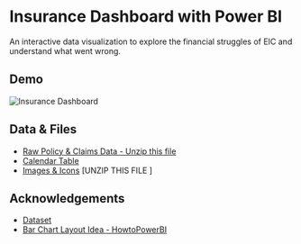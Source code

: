 # Insurance Dashboard with Power BI

An interactive data visualization to explore the financial struggles of EIC and understand what went wrong.

## Demo

![Insurance Dashboard](https://github.com/suryayanamadala/Insurance_dashboard/blob/main/Insurance_Dashboard.pbix)


## Data & Files

- [Raw Policy & Claims Data - Unzip this file](https://github.com/suryayanamadala/Insurance_dashboard/blob/main/motor_data14-2018.zip)
- [Calendar Table](https://github.com/suryayanamadala/Insurance_dashboard/blob/main/Calendar.xlsx)
- [Images & Icons](https://github.com/suryayanamadala/Insurance_dashboard/blob/main/images.rar) [UNZIP THIS FILE ]





## Acknowledgements

 - [Dataset](https://data.mendeley.com/datasets/34nfrk36dt/1)
 - [Bar Chart Layout Idea - HowtoPowerBI](https://www.youtube.com/watch?v=EiIAkJ9R7mM)

